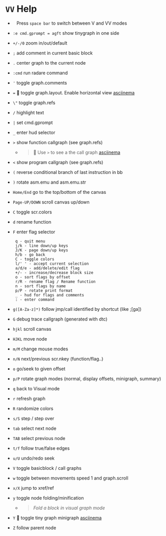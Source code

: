 <!-- TITLE: VV Help -->

#  `VV` Help

- ` ` Press `space bar` to switch between V and VV modes
- `:e cmd.gprompt = agft` show tinygraph in one side
- `+/-/0` 	zoom in/out/default
- `;` 	add comment in current basic block
- `.` 	center graph to the current node
- `:cmd` 	run radare command
- `'` 	toggle graph.comments
- `=` 🚀 toggle graph.layout. Enable horizontal view [asciinema](https://asciinema.org/a/6Mvr8akO7Lm4rrvJTEv71ecAT)
- `\"` 	toggle graph.refs
- `/` 	highlight text
- `|` 	set cmd.gprompt
- `_` 	enter hud selector
- `>` 	show function callgraph (see graph.refs)
	- > 🚀 Use `>` to see a the call graph [asciinema](https://asciinema.org/a/HUd6rADhomkLMDm1ZMqbOcUbv)
- `<` 	show program callgraph (see graph.refs)
- `(` reverse conditional branch of last instruction in bb
- `)` rotate asm.emu and asm.emu.str
- `Home/End` 	go to the top/bottom of the canvas
- `Page-UP/DOWN` 	scroll canvas up/down
- `C` 	toggle scr.colors
- `d` 	rename function
- `F` 	enter flag selector

       q - quit menu
       j/k - line down/up keys
       J/K - page down/up keys
       h/b - go back
       C - toggle colors
       l/' ' - accept current selection
       a/d/e - add/delete/edit flag
       +/- - increase/decrease block size
       o - sort flags by offset
       r/R - rename flag / Rename function
       n - sort flags by name
       p/P - rotate print format
       _ - hud for flags and comments
       : - enter command

- `g([A-Za-z]*)` 	follow jmp/call identified by shortcut (like ;[ga])
- `G` 	debug trace callgraph (generated with dtc)
- `hjkl` 	scroll canvas
- `HJKL` 	move node
- `m/M` 	change mouse modes
- `n/N` 	next/previous scr.nkey (function/flag..)
- `o` 	go/seek to given offset
- `p/P` 	rotate graph modes (normal, display offsets, minigraph, summary)
- `q` 	back to Visual mode
- `r` 	refresh graph
- `R` 	randomize colors
- `s/S` 	step / step over
- `tab` 	select next node
- `TAB` 	select previous node
- `t/f` 	follow true/false edges
- `u/U` 	undo/redo seek
- `V` 	toggle basicblock / call graphs
- `w` 	toggle between movements speed 1 and graph.scroll
- `x/X` 	jump to xref/ref
- `y` 	toggle node folding/minification
  - > _Fold a block in visual graph mode_
- `Y` 🚀 toggle tiny graph minigraph [asciinema](https://asciinema.org/a/gwGABUr8DMXCZiV3Qzta18DVp)
- `Z` 	follow parent node